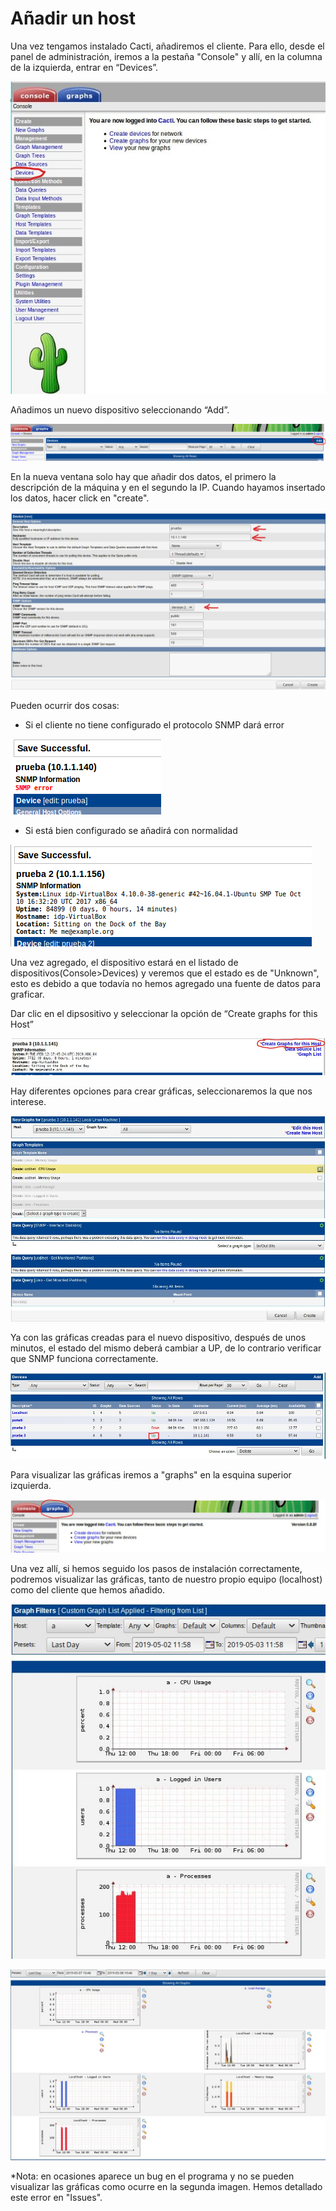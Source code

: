 # Añadir un host

Una vez tengamos instalado Cacti, añadiremos el cliente. Para ello, desde el panel de administración, iremos a la pestaña "Console" y allí, en la columna de la izquierda, entrar en “Devices”.

![imagen](images/c01.jpg)

Añadimos un nuevo dispositivo seleccionando “Add”.

![imagen](images/c02.jpg)

En la nueva ventana solo hay que añadir dos datos, el primero la descripción de la máquina y en el segundo la IP.
Cuando hayamos insertado los datos, hacer click en "create".

![imagen](images/c03.jpg)

Pueden ocurrir dos cosas:

- Si el cliente no tiene configurado el protocolo SNMP dará error

![imagen](images/c04.jpg)

- Si está bien configurado se añadirá con normalidad

![imagen](images/c05.jpg)

Una vez agregado, el dispositivo estará en el listado de dispositivos(Console>Devices) y veremos que el estado es de "Unknown", esto es debido a que todavía no hemos agregado una fuente de datos para graficar. 

Dar clic en el dipsositivo y seleccionar la opción de “Create graphs for this Host”

![imagen](images/c06.JPG)

Hay diferentes opciones para crear gráficas, seleccionaremos la que nos interese.

![imagen](images/c07.JPG)

Ya con las gráficas creadas para el nuevo dispositivo, después de unos minutos, el estado del mismo deberá cambiar a UP, de lo contrario verificar que SNMP funciona correctamente.

![imagen](images/c08.JPG)

Para visualizar las gráficas iremos a "graphs" en la esquina superior izquierda.

![image](images/c09.JPG)

Una vez allí, si hemos seguido los pasos de instalación correctamente, podremos visualizar las gráficas, tanto de nuestro propio equipo (localhost) como del cliente que hemos añadido.

![image](images/c10.JPG)

![image](images/c11.JPG)


*Nota: en ocasiones aparece un bug en el programa y no se pueden visualizar las gráficas como ocurre en la segunda imagen. Hemos detallado este error en "Issues".

